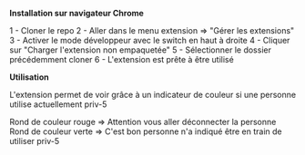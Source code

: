 **Installation sur navigateur Chrome**

 1 - Cloner le repo
 2 - Aller dans le menu extension => "Gérer les extensions"
 3 - Activer le mode développeur avec le switch en haut à droite
 4 - Cliquer sur "Charger l'extension non empaquetée"
 5 - Sélectionner le dossier précédemment cloner
 6 - L'extension est prête à être utilisé


 **Utilisation**

 L'extension permet de voir grâce à un indicateur de couleur si une personne utilise actuellement priv-5

 Rond de couleur rouge => Attention vous aller déconnecter la personne
 Rond de couleur verte => C'est bon personne n'a indiqué être en train de utiliser priv-5